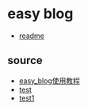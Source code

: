 # easy blog
- [readme](./readme.md)

## source
- [easy_blog使用教程](./source/easy_blog使用教程.md)
- [test](./source/test.md)
- [test1](./source/test1.md)
